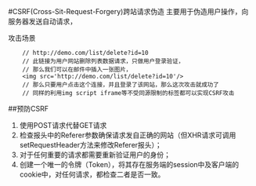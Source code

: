 #CSRF(Cross-Sit-Request-Forgery)跨站请求伪造
主要用于伪造用户操作，向服务器发送自动请求，

攻击场景
```
    // http://demo.com/list/delete?id=10
    // 此链接为用户网站删除列表数据请求，只做用户登录验证，
    // 那么我们可以在邮件中插入一张图片，
    <img src='http://demo.com/list/delete?id=10'/>
    // 那么只要用户点击这个连接，并且登录了该网站，那么这次攻击就成功了
    // 同样的利用img script iframe等不受同源限制的标签都可以实现CSRF攻击
```

##预防CSRF
1. 使用POST请求代替GET请求
2. 检查报头中的Referer参数确保请求发自正确的网站（但XHR请求可调用setRequestHeader方法来修改Referer报头）；
3. 对于任何重要的请求都需要重新验证用户的身份；
4. 创建一个唯一的令牌（Token），将其存在服务端的session中及客户端的cookie中，对任何请求，都检查二者是否一致。

